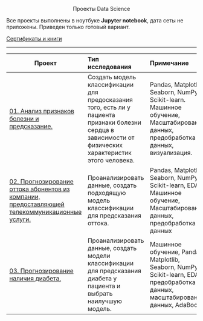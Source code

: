 <p align="center"> Проекты Data Science </p align="center">



Все проекты выполнены в ноутбуке **Jupyter notebook**, дата сеты не приложены. 
Приведен только готовый вариант.


[Сертификаты и книги](https://github.com/ArtemPlgn/certificates)


__________________________________________________________________________________________________________________________

| **Проект** | **Тип исследования** | **Примечание** |
| -------------------- | :--------------------- |:---------------------------| 
| [01. Анализ признаков болезни и предсказание.](https://github.com/ArtemPlgn/Data_science_projects/blob/main/Analysis%26prediction_heart/Analysis_of_signs_and_prediction.ipynb)|Создать модель классификации для предосказания того, есть ли у пациента признаки болезни сердца в зависимости от физических характеристик этого человека.|Pandas, Matplotlib, Seaborn, NumPy, Scikit-learn. Машинное обучение, Масштабирование данных, предобработка данных, визуализация.|
| [02. Прогнозирование оттока абонентов из компании, предоставляющей телекоммуникационные услуги.](https://github.com/ArtemPlgn/Data_science_projects/tree/main/Churn_movbile)|Проанализировать данные, создать подходящую модель классификации для предсказания оттока.|Pandas, Matplotlib, Seaborn, NumPy, Scikit-learn, EDA, Машинное обучение, Масштабирование данных, предобработка данных|
| [03. Прогнозирование наличия диабета.]()|Проанализировать данные, создать модели классификации для предсказания диабета у пациента и выбрать наилучшую модель.|Машинное обучение, Pandas, Matplotlib, Seaborn, NumPy, Scikit-learn, EDA, предобработка данных, масштабирование данных, AdaBoost|


